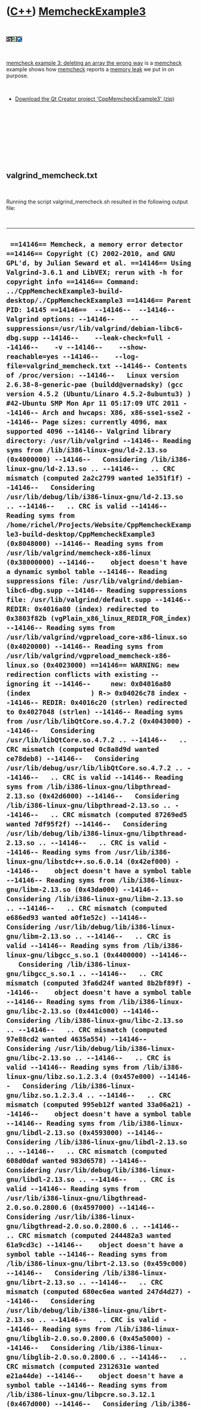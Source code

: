 



 

 

 

 

 

([C++](Cpp.md)) [MemcheckExample3](CppMemcheckExample3.md)
============================================================

 

![STL](PicStl.png)![Qt
Creator](PicQtCreator.png)![Lubuntu](PicLubuntu.png)

 

[memcheck example 3: deleting an array the wrong
way](CppMemcheckExample3.md) is a [memcheck](CppMemcheck.md) example
shows how [memcheck](CppMemcheck.md) reports a [memory
leak](CppMemoryLeak.md) we put in on purpose.

 

-   [Download the Qt Creator project
    'CppMemcheckExample3' (zip)](CppMemcheckExample3.zip)

 

 

 

 

 

valgrind\_memcheck.txt
----------------------

 

Running the script valgrind\_memcheck.sh resulted in the following
output file:

 

  -------------------------------------------------------------------------------------------------------------------------------------------------------------------------------------------------------------------------------------------------------------------------------------------------------------------------------------------------------------------------------------------------------------------------------------------------------------------------------------------------------------------------------------------------------------------------------------------------------------------------------------------------------------------------------------------------------------------------------------------------------------------------------------------------------------------------------------------------------------------------------------------------------------------------------------------------------------------------------------------------------------------------------------------------------------------------------------------------------------------------------------------------------------------------------------------------------------------------------------------------------------------------------------------------------------------------------------------------------------------------------------------------------------------------------------------------------------------------------------------------------------------------------------------------------------------------------------------------------------------------------------------------------------------------------------------------------------------------------------------------------------------------------------------------------------------------------------------------------------------------------------------------------------------------------------------------------------------------------------------------------------------------------------------------------------------------------------------------------------------------------------------------------------------------------------------------------------------------------------------------------------------------------------------------------------------------------------------------------------------------------------------------------------------------------------------------------------------------------------------------------------------------------------------------------------------------------------------------------------------------------------------------------------------------------------------------------------------------------------------------------------------------------------------------------------------------------------------------------------------------------------------------------------------------------------------------------------------------------------------------------------------------------------------------------------------------------------------------------------------------------------------------------------------------------------------------------------------------------------------------------------------------------------------------------------------------------------------------------------------------------------------------------------------------------------------------------------------------------------------------------------------------------------------------------------------------------------------------------------------------------------------------------------------------------------------------------------------------------------------------------------------------------------------------------------------------------------------------------------------------------------------------------------------------------------------------------------------------------------------------------------------------------------------------------------------------------------------------------------------------------------------------------------------------------------------------------------------------------------------------------------------------------------------------------------------------------------------------------------------------------------------------------------------------------------------------------------------------------------------------------------------------------------------------------------------------------------------------------------------------------------------------------------------------------------------------------------------------------------------------------------------------------------------------------------------------------------------------------------------------------------------------------------------------------------------------------------------------------------------------------------------------------------------------------------------------------------------------------------------------------------------------------------------------------------------------------------------------------------------------------------------------------------------------------------------------------------------------------------------------------------------------------------------------------------------------------------------------------------------------------------------------------------------------------------------------------------------------------------------------------------------------------------------------------------------------------------------------------------------------------------------------------------------------------------------------------------------------------------------------------------------------------------------------------------------------------------------------------------------------------------------------------------------------------------------------------------------------------------------------------------------------------------------------------------------------------------------------------------------------------------------------------------------------------------------------------------------------------------------------------------------------------------------------------------------------------------------------------------------------------------------------------------------------------------------------------------------------------------------------------------------------------------------------------------------------------------------------------------------------------------------------------------------------------------------------------------------------------------------------------------------------------------------------------------------------------------------------------------------------------------------------------------------------------------------------------------------------------------------------------------------------------------------------------------------------------------------------------------------------------------------------------------------------------------------------------------------------------------------------------------------------------------------------------------------------------------------------------------------------------------------------------------------------------------------------------------------------------------------------------------------------------------------------------------------------------------------------------------------------------------------------------------------------------------------------------------------------------------------------------------------------------------------------------------------------------------------------------------------------------------------------------------------------------------------------------------------------------------------------------------------------------------------------------------------------------------------------------------------------------------------------------------------------------------------------------------------------------------------------------------------------------------------------------------------------------------------------------------------------------------------------------------------------------------------------------------------------------------------------------------------------------------------------------------------------------------------------------------------------------------------------------------------------------------------------------------------------------------------------------------------------------------------------------------------------------------------------------------------------------------------------------------------------------------------------------------------------------------------------------------------------------------------------------------------------------------------------------------------------------------------------------------------------------------------------------------------------------------------------------------------------------------------------------------------------------------------------------------------------------------------------------------------------------------------------------------------------------------------------------------------------------------------------------------------------------------------------------------------------------------------------------------------------------------------------------------------------------------------------------------------------------------------------------------------------------------------------------------------------------------------------------------------------------------------------------------------------------------------------------------------------------------------------------------------------------------------------------------------------------------------------------------------
  ` ==14146== Memcheck, a memory error detector ==14146== Copyright (C) 2002-2010, and GNU GPL'd, by Julian Seward et al. ==14146== Using Valgrind-3.6.1 and LibVEX; rerun with -h for copyright info ==14146== Command: ../CppMemcheckExample3-build-desktop/./CppMemcheckExample3 ==14146== Parent PID: 14145 ==14146==  --14146--  --14146-- Valgrind options: --14146--    --suppressions=/usr/lib/valgrind/debian-libc6-dbg.supp --14146--    --leak-check=full --14146--    -v --14146--    --show-reachable=yes --14146--    --log-file=valgrind_memcheck.txt --14146-- Contents of /proc/version: --14146--   Linux version 2.6.38-8-generic-pae (buildd@vernadsky) (gcc version 4.5.2 (Ubuntu/Linaro 4.5.2-8ubuntu3) ) #42-Ubuntu SMP Mon Apr 11 05:17:09 UTC 2011 --14146-- Arch and hwcaps: X86, x86-sse1-sse2 --14146-- Page sizes: currently 4096, max supported 4096 --14146-- Valgrind library directory: /usr/lib/valgrind --14146-- Reading syms from /lib/i386-linux-gnu/ld-2.13.so (0x4000000) --14146--   Considering /lib/i386-linux-gnu/ld-2.13.so .. --14146--   .. CRC mismatch (computed 2a2c2799 wanted 1e351f1f) --14146--   Considering /usr/lib/debug/lib/i386-linux-gnu/ld-2.13.so .. --14146--   .. CRC is valid --14146-- Reading syms from /home/richel/Projects/Website/CppMemcheckExample3-build-desktop/CppMemcheckExample3 (0x8048000) --14146-- Reading syms from /usr/lib/valgrind/memcheck-x86-linux (0x38000000) --14146--    object doesn't have a dynamic symbol table --14146-- Reading suppressions file: /usr/lib/valgrind/debian-libc6-dbg.supp --14146-- Reading suppressions file: /usr/lib/valgrind/default.supp --14146-- REDIR: 0x4016a80 (index) redirected to 0x3803f82b (vgPlain_x86_linux_REDIR_FOR_index) --14146-- Reading syms from /usr/lib/valgrind/vgpreload_core-x86-linux.so (0x4020000) --14146-- Reading syms from /usr/lib/valgrind/vgpreload_memcheck-x86-linux.so (0x4023000) ==14146== WARNING: new redirection conflicts with existing -- ignoring it --14146--     new: 0x04016a80 (index               ) R-> 0x04026c78 index --14146-- REDIR: 0x4016c20 (strlen) redirected to 0x4027048 (strlen) --14146-- Reading syms from /usr/lib/libQtCore.so.4.7.2 (0x4043000) --14146--   Considering /usr/lib/libQtCore.so.4.7.2 .. --14146--   .. CRC mismatch (computed 0c8a8d9d wanted ce78deb8) --14146--   Considering /usr/lib/debug/usr/lib/libQtCore.so.4.7.2 .. --14146--   .. CRC is valid --14146-- Reading syms from /lib/i386-linux-gnu/libpthread-2.13.so (0x42d6000) --14146--   Considering /lib/i386-linux-gnu/libpthread-2.13.so .. --14146--   .. CRC mismatch (computed 87269ed5 wanted 7df95f2f) --14146--   Considering /usr/lib/debug/lib/i386-linux-gnu/libpthread-2.13.so .. --14146--   .. CRC is valid --14146-- Reading syms from /usr/lib/i386-linux-gnu/libstdc++.so.6.0.14 (0x42ef000) --14146--    object doesn't have a symbol table --14146-- Reading syms from /lib/i386-linux-gnu/libm-2.13.so (0x43da000) --14146--   Considering /lib/i386-linux-gnu/libm-2.13.so .. --14146--   .. CRC mismatch (computed e686ed93 wanted a0f1e52c) --14146--   Considering /usr/lib/debug/lib/i386-linux-gnu/libm-2.13.so .. --14146--   .. CRC is valid --14146-- Reading syms from /lib/i386-linux-gnu/libgcc_s.so.1 (0x4400000) --14146--   Considering /lib/i386-linux-gnu/libgcc_s.so.1 .. --14146--   .. CRC mismatch (computed 3fa6d24f wanted 8b2bf89f) --14146--    object doesn't have a symbol table --14146-- Reading syms from /lib/i386-linux-gnu/libc-2.13.so (0x441c000) --14146--   Considering /lib/i386-linux-gnu/libc-2.13.so .. --14146--   .. CRC mismatch (computed 97e88cd2 wanted 4635a554) --14146--   Considering /usr/lib/debug/lib/i386-linux-gnu/libc-2.13.so .. --14146--   .. CRC is valid --14146-- Reading syms from /lib/i386-linux-gnu/libz.so.1.2.3.4 (0x457e000) --14146--   Considering /lib/i386-linux-gnu/libz.so.1.2.3.4 .. --14146--   .. CRC mismatch (computed 995eb12f wanted 33a06a21) --14146--    object doesn't have a symbol table --14146-- Reading syms from /lib/i386-linux-gnu/libdl-2.13.so (0x4593000) --14146--   Considering /lib/i386-linux-gnu/libdl-2.13.so .. --14146--   .. CRC mismatch (computed 608d0daf wanted 983d6578) --14146--   Considering /usr/lib/debug/lib/i386-linux-gnu/libdl-2.13.so .. --14146--   .. CRC is valid --14146-- Reading syms from /usr/lib/i386-linux-gnu/libgthread-2.0.so.0.2800.6 (0x4597000) --14146--   Considering /usr/lib/i386-linux-gnu/libgthread-2.0.so.0.2800.6 .. --14146--   .. CRC mismatch (computed 244482a3 wanted 61a9cd3c) --14146--    object doesn't have a symbol table --14146-- Reading syms from /lib/i386-linux-gnu/librt-2.13.so (0x459c000) --14146--   Considering /lib/i386-linux-gnu/librt-2.13.so .. --14146--   .. CRC mismatch (computed 680ec6ea wanted 247d4d27) --14146--   Considering /usr/lib/debug/lib/i386-linux-gnu/librt-2.13.so .. --14146--   .. CRC is valid --14146-- Reading syms from /lib/i386-linux-gnu/libglib-2.0.so.0.2800.6 (0x45a5000) --14146--   Considering /lib/i386-linux-gnu/libglib-2.0.so.0.2800.6 .. --14146--   .. CRC mismatch (computed 2312631e wanted e21a44de) --14146--    object doesn't have a symbol table --14146-- Reading syms from /lib/i386-linux-gnu/libpcre.so.3.12.1 (0x467d000) --14146--   Considering /lib/i386-linux-gnu/libpcre.so.3.12.1 .. --14146--   .. CRC mismatch (computed 9e5ab3c1 wanted 29aaf7e3) --14146--    object doesn't have a symbol table --14146-- REDIR: 0x448ffb0 (strncmp) redirected to 0x4020479 (_vgnU_ifunc_wrapper) --14146-- REDIR: 0x4497140 (strstr) redirected to 0x4020479 (_vgnU_ifunc_wrapper) --14146-- REDIR: 0x4496db0 (__GI_strstr) redirected to 0x4028ef1 (strstr) --14146-- REDIR: 0x44900b0 (rindex) redirected to 0x4026acc (rindex) --14146-- REDIR: 0x439b650 (operator new(unsigned int)) redirected to 0x4026398 (operator new(unsigned int)) --14146-- REDIR: 0x448bef0 (malloc) redirected to 0x40267df (malloc) --14146-- REDIR: 0x439b790 (operator new[](unsigned int)) redirected to 0x4025ece (operator new[](unsigned int)) --14146-- REDIR: 0x4399510 (operator delete[](void*)) redirected to 0x4025504 (operator delete[](void*)) --14146-- REDIR: 0x43994b0 (operator delete(void*)) redirected to 0x4025882 (operator delete(void*)) ==14146== Mismatched free() / delete / delete [] ==14146==    at 0x4025907: operator delete(void*) (vg_replace_malloc.c:387) ==14146==    by 0x80485D9: Bad() (in /home/richel/Projects/Website/CppMemcheckExample3-build-desktop/CppMemcheckExample3) ==14146==    by 0x80485EF: main (in /home/richel/Projects/Website/CppMemcheckExample3-build-desktop/CppMemcheckExample3) ==14146==  Address 0x46be360 is 0 bytes inside a block of size 40 alloc'd ==14146==    at 0x4025F53: operator new[](unsigned int) (vg_replace_malloc.c:299) ==14146==    by 0x80485D1: Bad() (in /home/richel/Projects/Website/CppMemcheckExample3-build-desktop/CppMemcheckExample3) ==14146==    by 0x80485EF: main (in /home/richel/Projects/Website/CppMemcheckExample3-build-desktop/CppMemcheckExample3) ==14146==  ==14146== Mismatched free() / delete / delete [] ==14146==    at 0x4025907: operator delete(void*) (vg_replace_malloc.c:387) ==14146==    by 0x80485D9: Bad() (in /home/richel/Projects/Website/CppMemcheckExample3-build-desktop/CppMemcheckExample3) ==14146==    by 0x80485F9: main (in /home/richel/Projects/Website/CppMemcheckExample3-build-desktop/CppMemcheckExample3) ==14146==  Address 0x46be410 is 0 bytes inside a block of size 40 alloc'd ==14146==    at 0x4025F53: operator new[](unsigned int) (vg_replace_malloc.c:299) ==14146==    by 0x80485D1: Bad() (in /home/richel/Projects/Website/CppMemcheckExample3-build-desktop/CppMemcheckExample3) ==14146==    by 0x80485F9: main (in /home/richel/Projects/Website/CppMemcheckExample3-build-desktop/CppMemcheckExample3) ==14146==  --14146-- REDIR: 0x448c3b0 (free) redirected to 0x4025b6b (free) ==14146==  ==14146== HEAP SUMMARY: ==14146==     in use at exit: 0 bytes in 0 blocks ==14146==   total heap usage: 12 allocs, 12 frees, 496 bytes allocated ==14146==  ==14146== All heap blocks were freed -- no leaks are possible ==14146==  ==14146== ERROR SUMMARY: 2 errors from 2 contexts (suppressed: 33 from 6) ==14146==  ==14146== 1 errors in context 1 of 2: ==14146== Mismatched free() / delete / delete [] ==14146==    at 0x4025907: operator delete(void*) (vg_replace_malloc.c:387) ==14146==    by 0x80485D9: Bad() (in /home/richel/Projects/Website/CppMemcheckExample3-build-desktop/CppMemcheckExample3) ==14146==    by 0x80485F9: main (in /home/richel/Projects/Website/CppMemcheckExample3-build-desktop/CppMemcheckExample3) ==14146==  Address 0x46be410 is 0 bytes inside a block of size 40 alloc'd ==14146==    at 0x4025F53: operator new[](unsigned int) (vg_replace_malloc.c:299) ==14146==    by 0x80485D1: Bad() (in /home/richel/Projects/Website/CppMemcheckExample3-build-desktop/CppMemcheckExample3) ==14146==    by 0x80485F9: main (in /home/richel/Projects/Website/CppMemcheckExample3-build-desktop/CppMemcheckExample3) ==14146==  ==14146==  ==14146== 1 errors in context 2 of 2: ==14146== Mismatched free() / delete / delete [] ==14146==    at 0x4025907: operator delete(void*) (vg_replace_malloc.c:387) ==14146==    by 0x80485D9: Bad() (in /home/richel/Projects/Website/CppMemcheckExample3-build-desktop/CppMemcheckExample3) ==14146==    by 0x80485EF: main (in /home/richel/Projects/Website/CppMemcheckExample3-build-desktop/CppMemcheckExample3) ==14146==  Address 0x46be360 is 0 bytes inside a block of size 40 alloc'd ==14146==    at 0x4025F53: operator new[](unsigned int) (vg_replace_malloc.c:299) ==14146==    by 0x80485D1: Bad() (in /home/richel/Projects/Website/CppMemcheckExample3-build-desktop/CppMemcheckExample3) ==14146==    by 0x80485EF: main (in /home/richel/Projects/Website/CppMemcheckExample3-build-desktop/CppMemcheckExample3) ==14146==  --14146--  --14146-- used_suppression:     33 U1004-ARM-_dl_relocate_object ==14146==  ==14146== ERROR SUMMARY: 2 errors from 2 contexts (suppressed: 33 from 6)`
  -------------------------------------------------------------------------------------------------------------------------------------------------------------------------------------------------------------------------------------------------------------------------------------------------------------------------------------------------------------------------------------------------------------------------------------------------------------------------------------------------------------------------------------------------------------------------------------------------------------------------------------------------------------------------------------------------------------------------------------------------------------------------------------------------------------------------------------------------------------------------------------------------------------------------------------------------------------------------------------------------------------------------------------------------------------------------------------------------------------------------------------------------------------------------------------------------------------------------------------------------------------------------------------------------------------------------------------------------------------------------------------------------------------------------------------------------------------------------------------------------------------------------------------------------------------------------------------------------------------------------------------------------------------------------------------------------------------------------------------------------------------------------------------------------------------------------------------------------------------------------------------------------------------------------------------------------------------------------------------------------------------------------------------------------------------------------------------------------------------------------------------------------------------------------------------------------------------------------------------------------------------------------------------------------------------------------------------------------------------------------------------------------------------------------------------------------------------------------------------------------------------------------------------------------------------------------------------------------------------------------------------------------------------------------------------------------------------------------------------------------------------------------------------------------------------------------------------------------------------------------------------------------------------------------------------------------------------------------------------------------------------------------------------------------------------------------------------------------------------------------------------------------------------------------------------------------------------------------------------------------------------------------------------------------------------------------------------------------------------------------------------------------------------------------------------------------------------------------------------------------------------------------------------------------------------------------------------------------------------------------------------------------------------------------------------------------------------------------------------------------------------------------------------------------------------------------------------------------------------------------------------------------------------------------------------------------------------------------------------------------------------------------------------------------------------------------------------------------------------------------------------------------------------------------------------------------------------------------------------------------------------------------------------------------------------------------------------------------------------------------------------------------------------------------------------------------------------------------------------------------------------------------------------------------------------------------------------------------------------------------------------------------------------------------------------------------------------------------------------------------------------------------------------------------------------------------------------------------------------------------------------------------------------------------------------------------------------------------------------------------------------------------------------------------------------------------------------------------------------------------------------------------------------------------------------------------------------------------------------------------------------------------------------------------------------------------------------------------------------------------------------------------------------------------------------------------------------------------------------------------------------------------------------------------------------------------------------------------------------------------------------------------------------------------------------------------------------------------------------------------------------------------------------------------------------------------------------------------------------------------------------------------------------------------------------------------------------------------------------------------------------------------------------------------------------------------------------------------------------------------------------------------------------------------------------------------------------------------------------------------------------------------------------------------------------------------------------------------------------------------------------------------------------------------------------------------------------------------------------------------------------------------------------------------------------------------------------------------------------------------------------------------------------------------------------------------------------------------------------------------------------------------------------------------------------------------------------------------------------------------------------------------------------------------------------------------------------------------------------------------------------------------------------------------------------------------------------------------------------------------------------------------------------------------------------------------------------------------------------------------------------------------------------------------------------------------------------------------------------------------------------------------------------------------------------------------------------------------------------------------------------------------------------------------------------------------------------------------------------------------------------------------------------------------------------------------------------------------------------------------------------------------------------------------------------------------------------------------------------------------------------------------------------------------------------------------------------------------------------------------------------------------------------------------------------------------------------------------------------------------------------------------------------------------------------------------------------------------------------------------------------------------------------------------------------------------------------------------------------------------------------------------------------------------------------------------------------------------------------------------------------------------------------------------------------------------------------------------------------------------------------------------------------------------------------------------------------------------------------------------------------------------------------------------------------------------------------------------------------------------------------------------------------------------------------------------------------------------------------------------------------------------------------------------------------------------------------------------------------------------------------------------------------------------------------------------------------------------------------------------------------------------------------------------------------------------------------------------------------------------------------------------------------------------------------------------------------------------------------------------------------------------------------------------------------------------------------------------------------------------------------------------------------------------------------------------------------------------------------------------------------------------------------------------------------------------------------------------------------------------------------------------------------------------------------------------------------------------------------------------------------------------------------------------------------------------------------------------------------------------------------------------------------------------------------------------------------------------------------------------------------------------------------------

 

[valgrind](CppValgrind.md) did detect the [memory
leak](CppMemoryLeak.md) in [main](CppMain.md), but does not report
exactly which line caused this.

Technical facts
---------------

 

[Operating system(s) or programming environment(s)](CppOs.md)

-   ![Lubuntu](PicLubuntu.png) [Lubuntu](CppLubuntu.md) 15.04 (vivid)

[IDE(s)](CppIde.md):

-   ![Qt Creator](PicQtCreator.png) [Qt Creator](CppQtCreator.md) 3.1.1

[Project type](CppQtProjectType.md):

-   ![console](PicConsole.png) [Console
    application](CppConsoleApplication.md)

[C++ standard](CppStandard.md):

-   ![C++98](PicCpp98.png) [C++98](Cpp98.md)

[Compiler(s)](CppCompiler.md):

-   [G++](CppGpp.md) 4.9.2

[Libraries](CppLibrary.md) used:

-   ![STL](PicStl.png) [STL](CppStl.md): GNU ISO C++ Library, version
    4.9.2

 

 

 

 

 

[Qt project file](CppQtProjectFile.md): ./CppMemcheckExample3/CppMemcheckExample3.pro
--------------------------------------------------------------------------------------

 

  -------------------------------------------------------------------------------------------------------------------------------------------------------------------------------------------------------------------------------------------------------------------------------------------------------------------------------------------------------------------------------------------------------------------
  ` include(../../ConsoleApplication.pri) #Or use the code below # QT += core # QT += gui # greaterThan(QT_MAJOR_VERSION, 4): QT += widgets # CONFIG   += console # CONFIG   -= app_bundle # TEMPLATE = app # CONFIG(release, debug|release) { #   DEFINES += NDEBUG NTRACE_BILDERBIKKEL # } # QMAKE_CXXFLAGS += -std=c++11 -Wall -Wextra -Weffc++ # unix { #   QMAKE_CXXFLAGS += -Werror # }  SOURCES += main.cpp`
  -------------------------------------------------------------------------------------------------------------------------------------------------------------------------------------------------------------------------------------------------------------------------------------------------------------------------------------------------------------------------------------------------------------------

 

 

 

 

 

./CppMemcheckExample3/main.cpp
------------------------------

 

  ---------------------------------------------------------------------------------------------------------------------------------------------------------------------------------------------------------------
  ` void Good() {   int * p = new int[10];   delete[] p; }  void Bad() {   int * p = new int[10];   delete p; //Bad: memory leak, should call delete[] }  int main() {   Good();   Bad();   Good();   Bad(); }`
  ---------------------------------------------------------------------------------------------------------------------------------------------------------------------------------------------------------------

 

 

 

 

 

./CppMemcheckExample3/valgrind\_memcheck.sh
-------------------------------------------

 

  -------------------------------------------------------------------------------------------------------------------------------------------------------------
  ` #!/bin/sh valgrind --leak-check=full -v --show-reachable=yes --log-file=valgrind_memcheck.txt ../CppValgrindExample3-build-desktop/./CppValgrindExample3`
  -------------------------------------------------------------------------------------------------------------------------------------------------------------

 

 

 

 

 





 




This page has been created by the [tool](Tools.md)
[CodeToHtml](ToolCodeToHtml.md)
